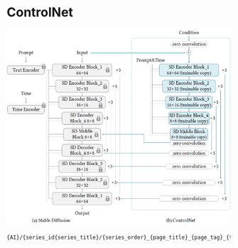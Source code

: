 # ControlNet

![img](./ControlNet.assets/sd.png)

```shell
{AI}/{series_id{series_title}/{series_order}_{page_title}_{page_tag}_{type}_{tags_transl_only}_{id}
```

